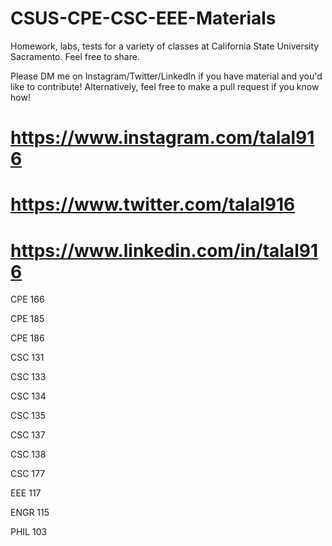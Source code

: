 # CSUS-CPE-CSC-EEE-Materials 
Homework, labs, tests for a variety of classes at California State University Sacramento. Feel free to share. 

Please DM me on Instagram/Twitter/LinkedIn if you have material and you'd like to contribute!
Alternatively, feel free to make a pull request if you know how!

# https://www.instagram.com/talal916

# https://www.twitter.com/talal916

# https://www.linkedin.com/in/talal916

CPE 166

CPE 185

CPE 186

CSC 131

CSC 133

CSC 134

CSC 135

CSC 137

CSC 138

CSC 177

EEE 117

ENGR 115

PHIL 103

